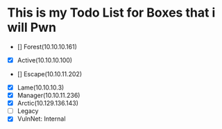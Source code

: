 # This is my Todo List for Boxes that i will Pwn

- [] Forest(10.10.10.161)
- [x] Active(10.10.10.100)
- []  Escape(10.10.11.202)
- [x] Lame(10.10.10.3)
- [x] Manager(10.10.11.236)
- [x] Arctic(10.129.136.143)
- [ ] Legacy
- [x] VulnNet: Internal